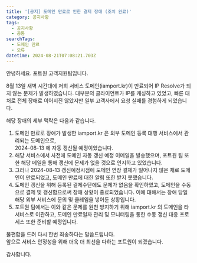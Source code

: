 ```yaml
---
title: '[공지] 도메인 만료로 인한 결제 장애 (조치 완료)'
category: 공지사항
tags:
  - 공지사항
  - 공통
searchTags:
  - 도메인 만료
  - 오류
datetime: 2024-08-21T07:08:21.703Z
---
```


안녕하세요. 포트원 고객지원팀입니다.

8월 13일 새벽 시간대에 저희 서비스 도메인(iamport.kr)이 만료되어 IP Resolve가 되지 않는 문제가 발생하였습니다.
대부분의 클라이언트가 IP를 캐싱하고 있었고, 빠른 대처로 전체 장애로 이어지진 않았지만 일부 고객사에서 요청 실패를 경험하게 되었습니다.

해당 장애의 세부 맥락은 다음과 같습니다.

<Indent level="1">

1. 도메인 만료로 장애가 발생한 iamport.kr 은 외부 도메인 등록 대행 서비스에서 관리되는 도메인으로, \
   2024-08-13 에 자동 갱신될 예정이었습니다.
2. 해당 서비스에서 사전에 도메인 자동 갱신 예정 이메일을 발송했으며, 포트원 팀 또한 해당 메일을 통해 갱신에 문제가 없을 것으로 인지하고 있었습니다.
3. 그러나 2024-08-13 갱신예정시점에 도메인 연장 결제가 일어나지 않은 채로 도메인이 만료되었고, 도메인 만료에 대한 알림 또한 받지 못했습니다.
4. 도메인 갱신을 위해 등록된 결제수단에도 문제가 없음을 확인하였고, 도메인을 수동으로 결제 및 갱신함으로써 장애 상황이 종료되었습니다. 이에 대해서는 장애 당일 해당 외부 서비스에 문의 및 클레임을 넣어둔 상황입니다.
5. 포트원 팀에서는 이와 같은 문제를 원천 방지하기 위해 iamport.kr 의 도메인을 타 서비스로 이관하고, 도메인 만료일자 관리 및 모니터링을 통한 수동 갱신 대응 프로세스 또한 준비할 예정입니다.

</Indent>

불편함을 드려 다시 한번 죄송하다는 말씀드립니다.\
앞으로 서비스 안정성을 위해 더욱 더 최선을 다하는 포트원이 되겠습니다.

감사합니다.
